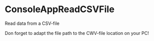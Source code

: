 # ConsoleAppReadCSVFile
Read data from a CSV-file 

Don forget to adapt the file path to the CWV-file location on your PC!
